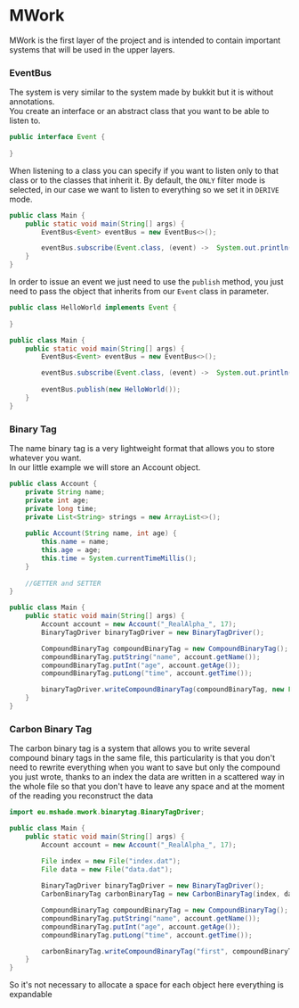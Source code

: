 # MWork

MWork is the first layer of the project and is intended to contain important systems that will be used in the upper layers.

### EventBus

The system is very similar to the system made by bukkit but it is without annotations.\
You create an interface or an abstract class that you want to be able to listen to.

```java
public interface Event {
    
}
```

When listening to a class you can specify if you want to listen only to that class or to the classes that inherit it. By default, the `ONLY` filter mode is selected, in our case we want to listen to everything so we set it in `DERIVE` mode.

```java
public class Main {
    public static void main(String[] args) {
        EventBus<Event> eventBus = new EventBus<>();

        eventBus.subscribe(Event.class, (event) ->  System.out.println(event.getClass()), EventFilter.DERIVE, EventPriority.HIGH);
    }
}
```

In order to issue an event we just need to use the `publish` method, you just need to pass the object that inherits from our `Event` class in parameter.
```java
public class HelloWorld implements Event {
    
}
```

```java
public class Main {
    public static void main(String[] args) {
        EventBus<Event> eventBus = new EventBus<>();

        eventBus.subscribe(Event.class, (event) ->  System.out.println(event.getClass()), EventFilter.DERIVE, EventPriority.HIGH);
        
        eventBus.publish(new HelloWorld());
    }
}
```
### Binary Tag

The name binary tag is a very lightweight format that allows you to store whatever you want.\
In our little example we will store an Account object.

```java
public class Account {
    private String name;
    private int age;
    private long time;
    private List<String> strings = new ArrayList<>();
    
    public Account(String name, int age) {
        this.name = name;
        this.age = age;
        this.time = System.currentTimeMillis();
    }
    
    //GETTER and SETTER
}
```

```java
public class Main {
    public static void main(String[] args) {
        Account account = new Account("_RealAlpha_", 17);
        BinaryTagDriver binaryTagDriver = new BinaryTagDriver();

        CompoundBinaryTag compoundBinaryTag = new CompoundBinaryTag();
        compoundBinaryTag.putString("name", account.getName());
        compoundBinaryTag.putInt("age", account.getAge());
        compoundBinaryTag.putLong("time", account.getTime());

        binaryTagDriver.writeCompoundBinaryTag(compoundBinaryTag, new File("test.dat"));
    }
}
```

### Carbon Binary Tag
The carbon binary tag is a system that allows you to write several compound binary tags in the same file, 
this particularity is that you don't need to rewrite everything when you want to save but only the compound you just wrote,
thanks to an index the data are written in a scattered way in the whole file so that you don't have to leave any space and at the moment of the reading you reconstruct the data

```java
import eu.mshade.mwork.binarytag.BinaryTagDriver;

public class Main {
    public static void main(String[] args) {
        Account account = new Account("_RealAlpha_", 17);

        File index = new File("index.dat");
        File data = new File("data.dat");
        
        BinaryTagDriver binaryTagDriver = new BinaryTagDriver();
        CarbonBinaryTag carbonBinaryTag = new CarbonBinaryTag(index, data, binaryTagDriver);

        CompoundBinaryTag compoundBinaryTag = new CompoundBinaryTag();
        compoundBinaryTag.putString("name", account.getName());
        compoundBinaryTag.putInt("age", account.getAge());
        compoundBinaryTag.putLong("time", account.getTime());

        carbonBinaryTag.writeCompoundBinaryTag("first", compoundBinaryTag);
    }
}
```

So it's not necessary to allocate a space for each object here everything is expandable 
